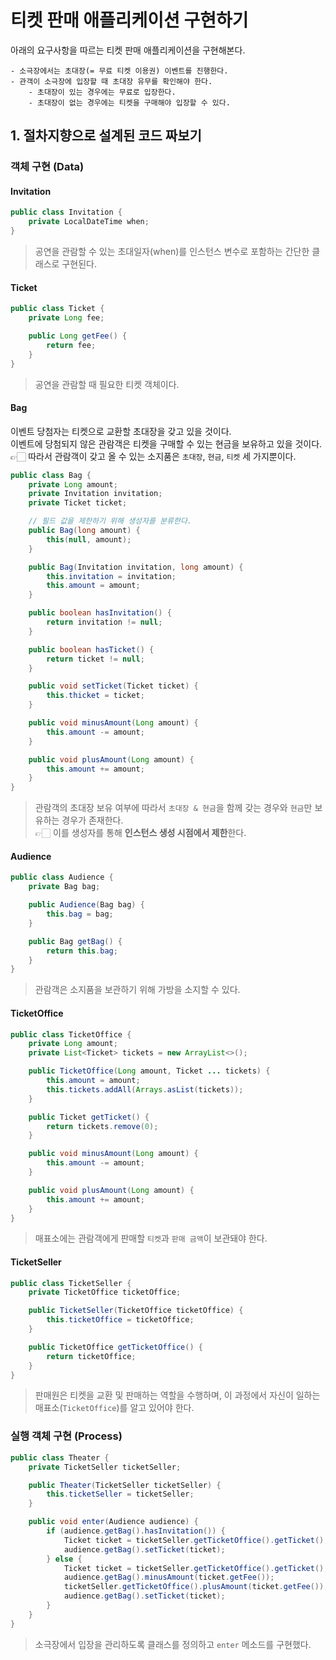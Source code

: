 # 티켓 판매 애플리케이션 구현하기

아래의 요구사항을 따르는 티켓 판매 애플리케이션을 구현해본다.

```
- 소극장에서는 초대장(= 무료 티켓 이용권) 이벤트를 진행한다.
- 관객이 소극장에 입장할 때 초대장 유무를 확인해야 한다.
    - 초대장이 있는 경우에는 무료로 입장한다.
    - 초대장이 없는 경우에는 티켓을 구매해야 입장할 수 있다.
```

## 1. 절차지향으로 설계된 코드 짜보기

### 객체 구현 (Data)

#### Invitation

```java
public class Invitation {
    private LocalDateTime when;
}
```

> 공연을 관람할 수 있는 초대일자(when)를 인스턴스 변수로 포함하는 간단한 클래스로 구현된다.

#### Ticket

```java
public class Ticket {
    private Long fee;

    public Long getFee() {
        return fee;
    }
}
```

> 공연을 관람할 때 필요한 티켓 객체이다.

#### Bag

이벤트 당첨자는 티켓으로 교환할 초대장을 갖고 있을 것이다.  
이벤트에 당첨되지 않은 관람객은 티켓을 구매할 수 있는 현금을 보유하고 있을 것이다.  
👉🏻 따라서 관람객이 갖고 올 수 있는 소지품은 `초대장`, `현금`, `티켓` 세 가지뿐이다.

```java
public class Bag {
    private Long amount;
    private Invitation invitation;
    private Ticket ticket;

    // 필드 값을 제한하기 위해 생성자를 분류한다.
    public Bag(long amount) {
        this(null, amount);
    }

    public Bag(Invitation invitation, long amount) {
        this.invitation = invitation;
        this.amount = amount;
    }

    public boolean hasInvitation() {
        return invitation != null;
    }

    public boolean hasTicket() {
        return ticket != null;
    }

    public void setTicket(Ticket ticket) {
        this.thicket = ticket;
    }

    public void minusAmount(Long amount) {
        this.amount -= amount;
    }

    public void plusAmount(Long amount) {
        this.amount += amount;
    }
}
```

> 관람객의 초대장 보유 여부에 따라서 `초대장 & 현금`을 함께 갖는 경우와 `현금`만 보유하는 경우가 존재한다.  
> 👉🏻 이를 생성자를 통해 **인스턴스 생성 시점에서 제한**한다.

#### Audience

```java
public class Audience {
    private Bag bag;

    public Audience(Bag bag) {
        this.bag = bag;
    }

    public Bag getBag() {
        return this.bag;
    }
}
```

> 관람객은 소지품을 보관하기 위해 가방을 소지할 수 있다.

#### TicketOffice

```java
public class TicketOffice {
    private Long amount;
    private List<Ticket> tickets = new ArrayList<>();

    public TicketOffice(Long amount, Ticket ... tickets) {
        this.amount = amount;
        this.tickets.addAll(Arrays.asList(tickets));
    }

    public Ticket getTicket() {
        return tickets.remove(0);
    }

    public void minusAmount(Long amount) {
        this.amount -= amount;
    }

    public void plusAmount(Long amount) {
        this.amount += amount;
    }
}
```

> 매표소에는 관람객에게 판매할 `티켓`과 `판매 금액`이 보관돼야 한다.

#### TicketSeller

```java
public class TicketSeller {
    private TicketOffice ticketOffice;

    public TicketSeller(TicketOffice ticketOffice) {
        this.ticketOffice = ticketOffice;
    }

    public TicketOffice getTicketOffice() {
        return ticketOffice;
    }
}
```

> 판매원은 티켓을 교환 및 판매하는 역할을 수행하며, 이 과정에서 자신이 일하는 매표소(`TicketOffice`)를 알고 있어야 한다.

### 실행 객체 구현 (Process)

```java
public class Theater {
    private TicketSeller ticketSeller;

    public Theater(TicketSeller ticketSeller) {
        this.ticketSeller = ticketSeller;
    }

    public void enter(Audience audience) {
        if (audience.getBag().hasInvitation()) {
            Ticket ticket = ticketSeller.getTicketOffice().getTicket();
            audience.getBag().setTicket(ticket);
        } else {
            Ticket ticket = ticketSeller.getTicketOffice().getTicket();
            audience.getBag().minusAmount(ticket.getFee());
            ticketSeller.getTicketOffice().plusAmount(ticket.getFee());
            audience.getBag().setTicket(ticket);
        }
    }
}
```

> 소극장에서 입장을 관리하도록 클래스를 정의하고 `enter` 메소드를 구현했다.
